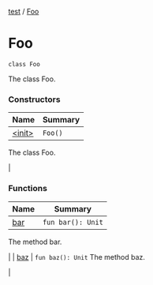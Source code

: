 [test](test/index) / [Foo](test/-foo/index)


# Foo

`class Foo`

The class Foo.




### Constructors

| Name | Summary
|---|---|
| [&lt;init&gt;](test/-foo/-init-) | `Foo()`
The class Foo.

 |

### Functions

| Name | Summary
|---|---|
| [bar](test/-foo/bar) | `fun bar(): Unit`
The method bar.

 |
| [baz](test/-foo/baz) | `fun baz(): Unit`
The method baz.

 |
